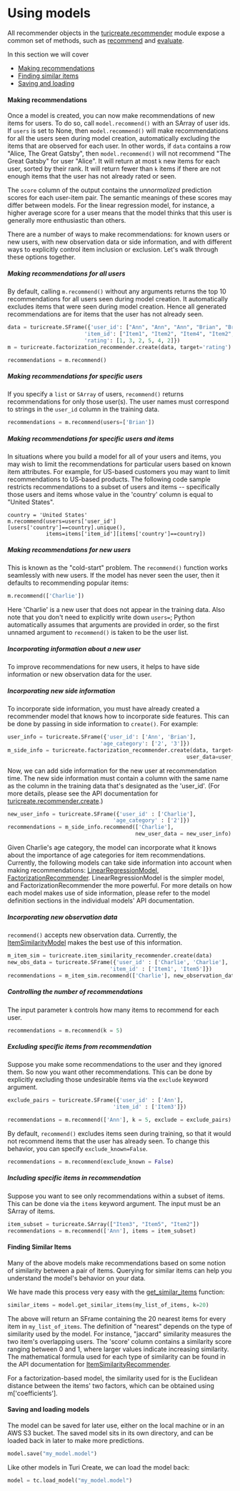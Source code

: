 # Using models

All recommender objects in the
[turicreate.recommender](https://apple.github.io/turicreate/docs/api/turicreate.toolkits.recommender.html)
module expose a common set of methods, such as
[recommend](https://apple.github.io/turicreate/docs/api/generated/turicreate.recommender.factorization_recommender.FactorizationRecommender.recommend.html#turicreate.recommender.factorization_recommender.FactorizationRecommender.recommend)
and
[evaluate](https://apple.github.io/turicreate/docs/api/generated/turicreate.recommender.factorization_recommender.FactorizationRecommender.evaluate.html).

In this section we will cover

- [Making recommendations](#making-recommendations)
- [Finding similar items](#finding-similar-items)
- [Saving and loading](#saving-and-loading-models)

#### Making recommendations

Once a model is created, you can now make recommendations of new items
for users.  To do so, call `model.recommend()` with an SArray of user
ids.  If `users` is set to None, then `model.recommend()` will make
recommendations for all the users seen during model creation, automatically
excluding the items that are observed for each user.  In other words, if
`data` contains a row "Alice, The Great Gatsby", then
`model.recommend()` will not recommend "The Great Gatsby" for user
"Alice".  It will return at most `k` new items for each user, sorted by
their rank.  It will return fewer than `k` items if there are not enough
items that the user has not already rated or seen.

The `score` column of the output contains the *unnormalized*
prediction scores for each user-item pair.  The semantic meanings of
these scores may differ between models.  For the linear regression
model, for instance, a higher average score for a user means that the
model thinks that this user is generally more enthusiastic than
others.

There are a number of ways to make recommendations: for known users or
new users, with new observation data or side information, and with
different ways to explicitly control item inclusion or exclusion.  Let's
walk through these options together.

##### Making recommendations for all users

By default, calling `m.recommend()` without any arguments returns the
top 10 recommendations for all users seen during model creation.  It
automatically excludes items that were seen during model creation. Hence
all generated recommendations are for items that the user has not
already seen.

```python
data = turicreate.SFrame({'user_id': ["Ann", "Ann", "Ann", "Brian", "Brian", "Brian"],
                  		'item_id': ["Item1", "Item2", "Item4", "Item2", "Item3", "Item5"],
                  		'rating': [1, 3, 2, 5, 4, 2]})
m = turicreate.factorization_recommender.create(data, target='rating')

recommendations = m.recommend()
```

##### Making recommendations for specific users

If you specify a `list` or `SArray` of users, `recommend()` returns
recommendations for only those user(s). The user names must correspond
to strings in the `user_id` column in the training data.

```python
recommendations = m.recommend(users=['Brian'])
```

##### Making recommendations for specific users and items

In situations where you build a model for all of your users and items,
you may wish to limit the recommendations for particular users based on
known item attributes. For example, for US-based customers you may want
to limit recommendations to US-based products. The following code sample
restricts recommendations to a subset of users and items -- specifically
those users and items whose value in the 'country' column is equal to
"United States".

```
country = 'United States'
m.recommend(users=users['user_id'][users['country']==country].unique(),
            items=items['item_id'][items['country']==country])
```

##### Making recommendations for new users

This is known as the "cold-start" problem.  The `recommend()` function
works seamlessly with new users. If the model has never seen the user,
then it defaults to recommending popular items:

```python
m.recommend(['Charlie'])
```

Here 'Charlie' is a new user that does not appear in the training data.
Also note that you don't need to explicitly write down `users=`; Python
automatically assumes that arguments are provided in order, so the first
unnamed argument to `recommend()` is taken to be the user list.


##### Incorporating information about a new user

To improve recommendations for new users, it helps to have side
information or new observation data for the user.

##### Incorporating new side information

To incorporate side information, you must have already created a
recommender model that knows how to incorporate side features.  This can
be done by passing in side information to `create()`.  For example:

```python
user_info = turicreate.SFrame({'user_id': ['Ann', 'Brian'],
                       		 'age_category': ['2', '3']})
m_side_info = turicreate.factorization_recommender.create(data, target='rating',
           		      		                            user_data=user_info)
```

Now, we can add side information for the new user at recommendation
time. The new side information must contain a column with the same name
as the column in the training data that's designated as the 'user_id'.
(For more details, please see the API documentation for
[turicreate.recommender.create](https://apple.github.io/turicreate/docs/api/generated/turicreate.recommender.create.html#turicreate.recommender.create).)

```python
new_user_info = turicreate.SFrame({'user_id' : ['Charlie'],
								 'age_category' : ['2']})
recommendations = m_side_info.recommend(['Charlie'],
										new_user_data = new_user_info)
```

Given Charlie's age category, the model can incorporate what it knows about the importance of age categories for item recommendations.  Currently, the following models can take side information into account when making recommendations: [LinearRegressionModel](https://apple.github.io/turicreate/docs/api/generated/turicreate.linear_regression.LinearRegression.html), [FactorizationRecommender](https://apple.github.io/turicreate/docs/api/generated/turicreate.recommender.factorization_recommender.FactorizationRecommender.html#turicreate.recommender.factorization_recommender.FactorizationRecommender).  LinearRegressionModel is the simpler model, and FactorizationRecommender the more powerful.  For more details on how each model makes use of side information, please refer to the model definition sections in the individual models' API documentation.

##### Incorporating new observation data

`recommend()` accepts new observation data. Currently, the [ItemSimilarityModel](https://apple.github.io/turicreate/docs/api/generated/turicreate.recommender.item_similarity_recommender.ItemSimilarityRecommender.html) makes the best use of this information.

```python
m_item_sim = turicreate.item_similarity_recommender.create(data)
new_obs_data = turicreate.SFrame({'user_id' : ['Charlie', 'Charlie'],
	                        	'item_id' : ['Item1', 'Item5']})
recommendations = m_item_sim.recommend(['Charlie'], new_observation_data = new_obs_data)
```

##### Controlling the number of recommendations

The input parameter `k` controls how many items to recommend for each user.

```python
recommendations = m.recommend(k = 5)
```

##### Excluding specific items from recommendation

Suppose you make some recommendations to the user and they ignored them.
So now you want other recommendations.  This can be done by explicitly
excluding those undesirable items via the `exclude` keyword argument.

```python
exclude_pairs = turicreate.SFrame({'user_id' : ['Ann'],
                           		 'item_id' : ['Item3']})

recommendations = m.recommend(['Ann'], k = 5, exclude = exclude_pairs)
```

By default, `recommend()` excludes items seen during training, so that
it would not recommend items that the user has already seen.  To change
this behavior, you can specify `exclude_known=False`.

```python
recommendations = m.recommend(exclude_known = False)
```

##### Including specific items in recommendation

Suppose you want to see only recommendations within a subset of items.
This can be done via the `items` keyword argument.  The input must be an
SArray of items.

```python
item_subset = turicreate.SArray(["Item3", "Item5", "Item2"])
recommendations = m.recommend(['Ann'], items = item_subset)
```

#### Finding Similar Items

Many of the above models make recommendations based on some notion of
similarity between a pair of items. Querying for similar items can help
you understand the model's behavior on your data.

We have made this process very easy with the
[get_similar_items](https://apple.github.io/turicreate/docs/api/generated/turicreate.recommender.item_similarity_recommender.ItemSimilarityRecommender.get_similar_items.html#turicreate.recommender.item_similarity_recommender.ItemSimilarityRecommender.get_similar_items)
function:

```python
similar_items = model.get_similar_items(my_list_of_items, k=20)
```

The above will return an SFrame containing the 20 nearest items for
every item in `my_list_of_items`. The definition of "nearest" depends on
the type of similarity used by the model. For instance, "jaccard"
similarity measures the two item's overlapping users. The 'score' column
contains a similarity score ranging between 0 and 1, where larger values
indicate increasing similarity. The mathematical formula used for each
type of similarity can be found in the API documentation for
[ItemSimilarityRecommender](https://apple.github.io/turicreate/docs/api/generated/turicreate.recommender.item_similarity_recommender.ItemSimilarityRecommender.html#turicreate.recommender.item_similarity_recommender.ItemSimilarityRecommender).

For a factorization-based model, the similarity used for is the
Euclidean distance between the items' two factors, which can be obtained
using m['coefficients'].

#### Saving and loading models

The model can be saved for later use, either on the local machine or in
an AWS S3 bucket. The saved model sits in its own directory, and can be
loaded back in later to make more predictions.

```python
model.save("my_model.model")
```
Like other models in Turi Create, we can load the model back:

```python
model = tc.load_model("my_model.model")
```
